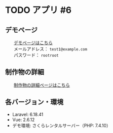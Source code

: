 # TODO アプリ #6

## デモページ

&emsp;&emsp;[デモページはこちら](https://created-portfolio.com/todo/)<br>
&emsp;&emsp;メールアドレス： `test1@example.com`<br>
&emsp;&emsp;パスワード： `rootroot`

## 制作物の詳細

&emsp;&emsp;[制作物の詳細ページはこちら](https://created-portfolio.com/detail/todo.html)

## 各バージョン・環境

-   Laravel: 6.18.41
-   Vue: 2.6.12
-   デモ環境: さくらレンタルサーバー（PHP: 7.4.10）
